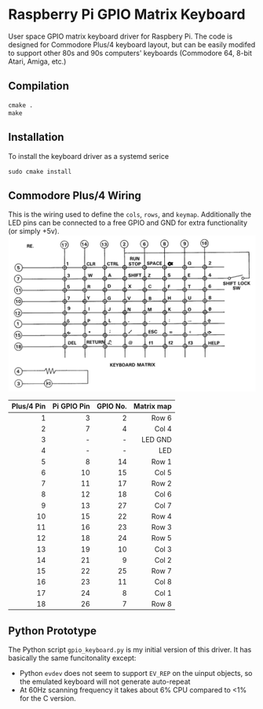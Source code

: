 # Raspberry Pi GPIO Matrix Keyboard
User space GPIO matrix keyboard driver for Raspbery Pi. The code is designed for Commodore Plus/4 keyboard layout, but can be easily modifed to support other 80s and 90s computers' keyboards (Commodore 64, 8-bit Atari, Amiga, etc.)

## Compilation
```
cmake .
make
```
## Installation
To install the keyboard driver as a systemd serice
```
sudo cmake install
```
## Commodore Plus/4 Wiring
This is the wiring used to define the `cols`, `rows`, and `keymap`. Additionally the LED pins can be connected to a free GPIO and GND for extra functionality (or simply +5v).
![Plus/4 Keyboard Matrix](cplus4_keyboard_matrix.png?raw=true "Plus/4 Keyboard Matrix")

| Plus/4 Pin | Pi GPIO Pin | GPIO No. | Matrix map |
|-----------:|------------:|---------:|-----------:|
|           1|            3|         2|    Row 6   |
|           2|            7|         4|    Col 4   |
|           3|            -|         -|  LED GND   |
|           4|            -|         -|    LED     |
|           5|            8|        14|    Row 1   |
|           6|           10|        15|    Col 5   |
|           7|           11|        17|    Row 2   |
|           8|           12|        18|    Col 6   |
|           9|           13|        27|    Col 7   |
|          10|           15|        22|    Row 4   |
|          11|           16|        23|    Row 3   |
|          12|           18|        24|    Row 5   |
|          13|           19|        10|    Col 3   |
|          14|           21|         9|    Col 2   |
|          15|           22|        25|    Row 7   |
|          16|           23|        11|    Col 8   |
|          17|           24|         8|    Col 1   |
|          18|           26|         7|    Row 8   |

## Python Prototype
The Python script `gpio_keyboard.py` is my initial version of this driver. It has basically the same funcitonality except:
* Python `evdev` does not seem to support `EV_REP` on the uinput objects, so the emulated keyboard will not generate auto-repeat
* At 60Hz scanning frequency it takes about 6% CPU compared to <1% for the C version.
